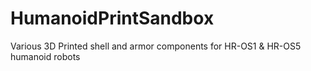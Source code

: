 # HumanoidPrintSandbox
Various 3D Printed shell and armor components for HR-OS1 &amp; HR-OS5 humanoid robots
